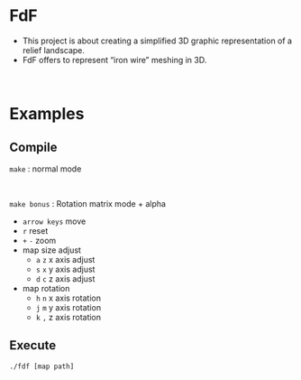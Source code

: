 # FdF

* This project is about creating a simplified 3D graphic representation of a relief landscape.
* FdF offers to represent “iron wire” meshing in 3D.

<br>
  
# Examples

## Compile

`make` : normal mode

<br>

`make bonus` : Rotation matrix mode + alpha
- `arrow keys` move
- `r` reset
- `+` `-` zoom
- map size adjust
  - `a` `z` x axis adjust
  - `s` `x` y axis adjust
  - `d` `c` z axis adjust
- map rotation
  - `h` `n` x axis rotation
  - `j` `m` y axis rotation
  - `k` `,` z axis rotation

## Execute

`./fdf [map path]`

